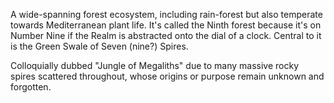 A wide-spanning forest ecosystem, including rain-forest but also temperate towards Mediterranean plant life.
It's called the Ninth forest because it's on Number Nine if the Realm is abstracted onto the dial of a clock.
Central to it is the Green Swale of Seven (nine?) Spires.

Colloquially dubbed "Jungle of Megaliths" due to many massive rocky spires scattered throughout, whose origins or purpose remain unknown and forgotten. 
